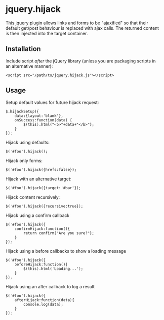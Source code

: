 # jquery.hijack

This jquery plugin allows links and forms to be "ajaxified" so that their default get/post behaviour is replaced with ajax calls. The returned content is then injected into the target container.

## Installation

Include script *after* the jQuery library (unless you are packaging scripts in an alternative manner):

    <script src="/path/to/jquery.hijack.js"></script>

## Usage

Setup default values for future hijack request:

    $.hijackSetup({
        data:{layout:'blank'},
        onSuccess:function(data) {
            $(this).html("<b>"+data+"</b>"); 
        }
    });

Hijack using defaults:

    $('#foo').hijack();

Hijack only forms:

    $('#foo').hijack({hrefs:false});
    
Hijack with an alternative target:

    $('#foo').hijack({target:'#bar'});
    
Hijack content recursively:

    $('#foo').hijack({recursive:true});
    
Hijack using a confirm callback

    $('#foo').hijack({
        confirmHijack:function(){
            return confirm("Are you sure?");
        }
    });
    
Hijack using a before callbacks to show a loading message

    $('#foo').hijack({
        beforeHijack:function(){
            $(this).html('Loading...');
        }
    });
    
Hijack using an after callback to log a result

    $('#foo').hijack({
        afterHijack:function(data){
            console.log(data);
        }
    });
